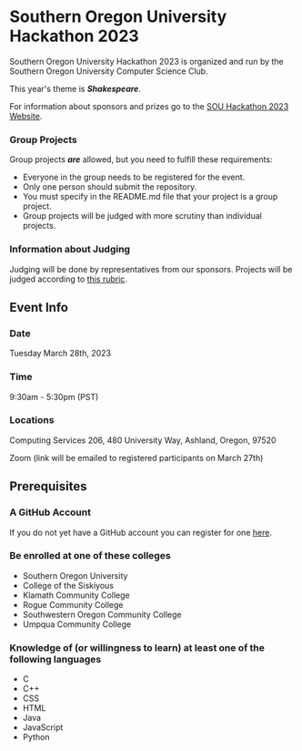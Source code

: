 # Southern Oregon University Hackathon 2023

Southern Oregon University Hackathon 2023 is organized and run by the Southern Oregon University Computer Science Club.

This year's theme is ***Shakespeare***.

For information about sponsors and prizes go to the [SOU Hackathon 2023 Website](https://nimogen.github.io/SOU2023Hackathon).

### Group Projects

Group projects ***are*** allowed, but you need to fulfill these requirements:
* Everyone in the group needs to be registered for the event.
* Only one person should submit the repository.
* You must specify in the README.md file that your project is a group project.
* Group projects will be judged with more scrutiny than individual projects.

### Information about Judging

Judging will be done by representatives from our sponsors. Projects will be judged according to [this rubric](https://docs.google.com/document/d/1T6CsYdZl9Kc5io2TSmg2rnNjFCir7HaU24Tms49SGp0/edit?usp=sharing).

## Event Info
### Date

Tuesday March 28th, 2023

### Time
9:30am - 5:30pm (PST)

### Locations
Computing Services 206, 480 University Way, Ashland, Oregon, 97520

Zoom (link will be emailed to registered participants on March 27th)

## Prerequisites
### A GitHub Account

If you do not yet have a GitHub account you can register for one [here](https://github.com/signup).

### Be enrolled at one of these colleges

* Southern Oregon University
* College of the Siskiyous
* Klamath Community College
* Rogue Community College
* Southwestern Oregon Community College
* Umpqua Community College

### Knowledge of (or willingness to learn) at least one of the following languages

* C
* C++
* CSS
* HTML
* Java
* JavaScript
* Python
